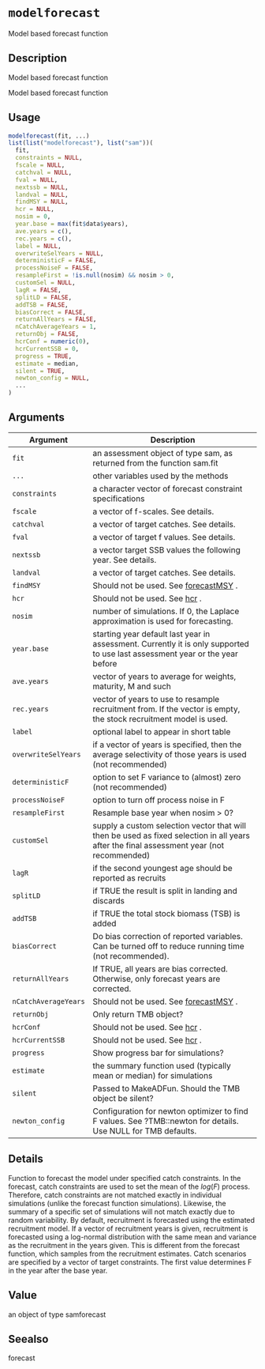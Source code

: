 # `modelforecast`

Model based forecast function


## Description

Model based forecast function
 
 Model based forecast function


## Usage

```r
modelforecast(fit, ...)
list(list("modelforecast"), list("sam"))(
  fit,
  constraints = NULL,
  fscale = NULL,
  catchval = NULL,
  fval = NULL,
  nextssb = NULL,
  landval = NULL,
  findMSY = NULL,
  hcr = NULL,
  nosim = 0,
  year.base = max(fit$data$years),
  ave.years = c(),
  rec.years = c(),
  label = NULL,
  overwriteSelYears = NULL,
  deterministicF = FALSE,
  processNoiseF = FALSE,
  resampleFirst = !is.null(nosim) && nosim > 0,
  customSel = NULL,
  lagR = FALSE,
  splitLD = FALSE,
  addTSB = FALSE,
  biasCorrect = FALSE,
  returnAllYears = FALSE,
  nCatchAverageYears = 1,
  returnObj = FALSE,
  hcrConf = numeric(0),
  hcrCurrentSSB = 0,
  progress = TRUE,
  estimate = median,
  silent = TRUE,
  newton_config = NULL,
  ...
)
```


## Arguments

Argument      |Description
------------- |----------------
`fit`     |     an assessment object of type sam, as returned from the function sam.fit
`...`     |     other variables used by the methods
`constraints`     |     a character vector of forecast constraint specifications
`fscale`     |     a vector of f-scales. See details.
`catchval`     |     a vector of target catches. See details.
`fval`     |     a vector of target f values. See details.
`nextssb`     |     a vector target SSB values the following year. See details.
`landval`     |     a vector of target catches. See details.
`findMSY`     |     Should not be used. See [forecastMSY](#forecastmsy) .
`hcr`     |     Should not be used. See [hcr](#hcr) .
`nosim`     |     number of simulations. If 0, the Laplace approximation is used for forecasting.
`year.base`     |     starting year default last year in assessment. Currently it is only supported to use last assessment year or the year before
`ave.years`     |     vector of years to average for weights, maturity, M and such
`rec.years`     |     vector of years to use to resample recruitment from. If the vector is empty, the stock recruitment model is used.
`label`     |     optional label to appear in short table
`overwriteSelYears`     |     if a vector of years is specified, then the average selectivity of those years is used (not recommended)
`deterministicF`     |     option to set F variance to (almost) zero (not recommended)
`processNoiseF`     |     option to turn off process noise in F
`resampleFirst`     |     Resample base year when nosim > 0?
`customSel`     |     supply a custom selection vector that will then be used as fixed selection in all years after the final assessment year (not recommended)
`lagR`     |     if the second youngest age should be reported as recruits
`splitLD`     |     if TRUE the result is split in landing and discards
`addTSB`     |     if TRUE the total stock biomass (TSB) is added
`biasCorrect`     |     Do bias correction of reported variables. Can be turned off to reduce running time (not recommended).
`returnAllYears`     |     If TRUE, all years are bias corrected. Otherwise, only forecast years are corrected.
`nCatchAverageYears`     |     Should not be used. See [forecastMSY](#forecastmsy) .
`returnObj`     |     Only return TMB object?
`hcrConf`     |     Should not be used. See [hcr](#hcr) .
`hcrCurrentSSB`     |     Should not be used. See [hcr](#hcr) .
`progress`     |     Show progress bar for simulations?
`estimate`     |     the summary function used (typically mean or median) for simulations
`silent`     |     Passed to MakeADFun. Should the TMB object be silent?
`newton_config`     |     Configuration for newton optimizer to find F values. See ?TMB::newton for details. Use NULL for TMB defaults.


## Details

Function to forecast the model under specified catch constraints. In the forecast, catch constraints are used to set the mean of the $log(F)$ process. Therefore, catch constraints are not matched exactly in individual simulations (unlike the forecast function simulations). Likewise, the summary of a specific set of simulations will not match exactly due to random variability.
 By default, recruitment is forecasted using the estimated recruitment model. If a vector of recruitment years is given, recruitment is forecasted using a log-normal distribution with the same mean and variance as the recruitment in the years given. This is different from the forecast function, which samples from the recruitment estimates.
 Catch scenarios are specified by a vector of target constraints. The first value determines F in the year after the base year.


## Value

an object of type samforecast


## Seealso

forecast


